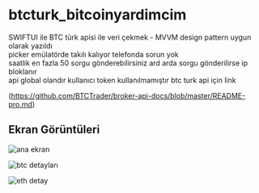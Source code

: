 # btcturk_bitcoinyardimcim
SWIFTUI ile BTC türk apisi ile veri çekmek - MVVM design pattern uygun olarak yazıldı</br>
picker emülatörde takılı kalıyor telefonda sorun yok </br>
saatlik en fazla 50 sorgu gönderebilirsiniz ard arda sorgu gönderilirse ip bloklanır </br>
api global olandır kullanıcı token kullanılmamıştır btc turk api için link </br>

 (https://github.com/BTCTrader/broker-api-docs/blob/master/README-pro.md)
  
## Ekran Görüntüleri

![ana ekran](https://github.com/ismailmartini/btcturk_bitcoinyardimcim/blob/master/anaekran.png)
 
![btc detayları](https://github.com/ismailmartini/btcturk_bitcoinyardimcim/blob/master/btcdetay.png)

![eth detay](https://github.com/ismailmartini/btcturk_bitcoinyardimcim/blob/master/ethdetay.png)
